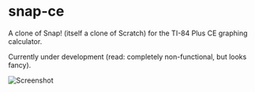 # snap-ce
A clone of Snap! (itself a clone of Scratch) for the TI-84 Plus CE graphing calculator.

Currently under development (read: completely non-functional, but looks fancy).

![Screenshot](https://usercontent.irccloud-cdn.com/file/l9RBvQmN/image.png)
